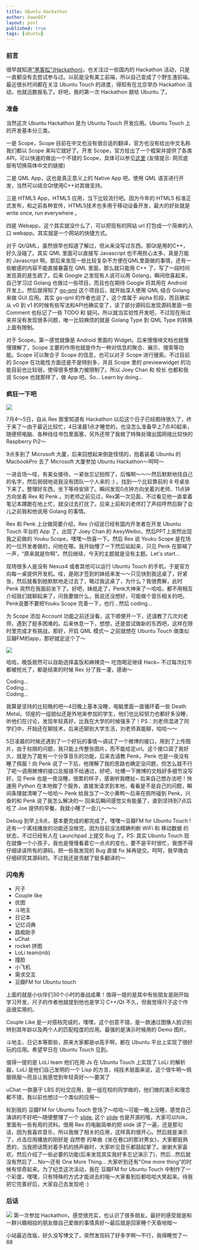 ```yaml
---
title: Ubuntu Hackathon
author: DawnDIY
layout: post
published: true
tags: [ubuntu]
---
```


### 前言
很早就知道["黑客松"(Hackathon)](https://zh.wikipedia.org/wiki/%E9%BB%91%E5%AE%A2%E6%9D%BE)，也关注过一些国内的 Hackathon 活动，只是一直都没有去尝试参与过。以前是没有美工前端，所以自己变成了个野生渣前端。最近很长时间都在关注 Ubuntu Touch 的进度，得知有在北京举办 Hackathon 活动，也就迅数报名了。好吧，我的第一次 Hackathon 献给 Ubuntu 了。


### 准备
当然这次 Ubuntu Hackathon 是为 Ubuntu Touch 开发应用。Ubuntu Touch 上的开发基本分三类。

一是 Scope，Scope 目前在中文也没有很合适的翻译，官方也没有给出中文名称我们都以 Scope 来叫它就好了。开发 Scope，官方给出了一个框架并提供了各类API，可以快速的做出一个不错的 Scope，具体可以参见[这里](https://developer.ubuntu.com/en/scopes/) (友情提示: 网页底部有切换简体中文的链接)

二是 QML App，这也是真正意义上的 Native App 吧。使用 QML 语言进行开发，当然可以结合Qt使用C++对其做支持。

三是 HTML5 App，HTML5 应用，当下比较流行吧。因为今年的 HTML5 标准正式发布，和之前各种宣传，HTML5技术也多用于移动设备开发，最大的好处就是 write once, run everywhere 。

四是 Webapp，这个其实就没什么了，可以把现有的网站 url 打包成一个简单的入口 webapp。其实就是一个网站的快捷方式。

对于 Qt/QML，虽然很早也知道了解过，但从来没写过东西。那Qt是用的C++，好久没碰了。其实 QML 里面可以直接写 Javascript 也不用担心太多，真是万能的 Javascript 啊。那后来发现一些比较复杂不方便在QML里面做的事情，还有一些敏感的内容不能直接暴露在 QML 里面，那么就只能用 C++ 了，写了一段时间发现真的是生疏了。后来 Google 之发现有人说可以用 Golang，瞬间欣喜起来，自己学习过 Golang 也做过一些项目，而且也在期待 Google 将其用在 Android 开发上。然后就得知了 [go-qml](https://github.com/go-qml/qml) 这个项目后，就开始深入使用 QML 结合 Golang 来做 GUI 应用。其实 go-qml 的作者也说了，这个库属于 alpha 阶段，而且确实从 v0 到 v1 的时候有些写法和API也确实变了，读了部分源码后发现源码里面一些 Comment 也标记了一些 TODO 和 疑问。所以就当实验性开发吧，不过现在用过来并没有发现很多问题，唯一比较麻烦的就是 Golang Type 到 QML Type 的转换上面有限制。

对于 Scope，第一感觉就像是 Android 里面的 Widget。后来慢慢啃文档也就慢慢理解了，Scope 主要的作用也就是作为一种对信息的聚合、展示、搜索等功能。Scope 可以聚合子 Scope 的信息，也可以对子 Scope 进行搜索。不过目前的 Scope 在功能性方面还是不是特别多，并且 Scope 里的 previewwidget 的功能目前也比较弱，使得很多想象力被限制了。所以 Joey Chan 和 校长 也都和我说 Scope 也就那样了，做 App 吧。So... Learn by doing...



### 疯狂一下吧
![](http://www.ubuntukylin.com/upload/images/hackathon.jpg)

7月4～5日，自从 Rex 那里知道有 Hackathon 以后这个日子已经期待很久了，终于来了～由于最近比较忙，4日凌晨1点才睡觉的，也没怎么准备早上7点40起来，随便把电脑、各种线往书包里面塞，另外还带了我做了特殊处理出国网络比较快的 Raspberry Pi2～

9点多到了 Microsoft 大厦，后来回想起来倒是怪怪的，抱着装着 Ubuntu 的 MacbookPro 去了 Microsoft 大厦参加 Ubuntu Hackathon～呵呵～

一进会场～哇，有美女接待，一紧张忘记拍照了，后悔啊～～～然后默默地找自己的名字，然后弱弱地说我没有团队一个人来的 :) 。找到一个比较靠前的 8 号桌坐下来了。整理好东西，坐下等待安排了。瞬间发现0点钟方向坐着刘老师、11点钟方向坐着 Rex 和 Penk 。刘老师之前见过，Rex第一次见面，不过看见他一直拿着笔记本蹲跪在地上忙，就没过去打扰了。后来上前和刘老师打了声招呼然后聊了会儿之前我和他说用 Golang 的事情。


Rex 和 Penk 上台做简要介绍，Rex 介绍说已经有国内开发者在开发 Ubuntu Touch 平台的 App 了，出现了 Joey Chan 的 AesyWeibo，然后PPT上突然出现我之前做的 Youku Scope，嘿嘿～欣喜一下。然后 Rex 说 Youku Scope 是在场的一位开发者做的，问他在哪。我开始懵了一下然后站起来，只见 Penk 在那喊了一声，“原来就是你啊”。然后继续，今天的主题就是没有主题。Let's start...

现场很多人是没有 Nexus4 或者其他可以运行 Ubuntu Touch 的手机，于是官方向每一桌提供开发机。哇，是刚才签到的妹纸来发～～只见快到我这桌了，好紧张，然后就看到她默默地走过去了，略过我这桌了，为什么？我很费解，此时 Penk 突然在我面前坐下了。好吧，妹纸走了，Penk大神来了～哈哈，都不用相互介绍我们就聊起来了，问我要做什么，我说还没想好，可能做个音乐相关的吧。Penk说要不要把Youku Scope 完善一下，也行...然后 coding...

为 Scope 添加 Account 功能之前还没看，这下顺便开一下，还请教了几次刘老师，遇到了挺多困难的。后来休息一下，想想，还是尝试做新的东西吧，这样在限时里完成才有挑战，那好，开启 QML 模式～ 之前就想在 Ubuntu Touch 做类似豆瓣FM的app，那好就定这个了～

![](http://ww1.sinaimg.cn/large/9ea22347gw1etr08aiogdj20u01hcjwh.jpg)

哈哈，晚饭居然可以自助选择盖饭和麻辣烫～ 吃饱喝足继续 Hack~ 不过每次红牛都被抢光了，都是结束的时候 Rex 分了我一灌，感谢～

Coding...  
Coding...  
Coding...  


我算是坚持的比较晚的吧～4日晚上基本没睡，电脑里面一直循环着一些 Death Metal。邻座的一组貌似还是外地来参加的学生，他们也比较努力也都好多没睡，听他们在讨论，发现年轻真好，比我在大学的时候强多了！PS：刘老师混进了同学们中，开始还在聊技术，后来还聊到大学生活，刘老师真能聊，哈哈～～

5日凌晨的时候还遇到了一个好玩的事情～调试了一个微博的接口，用到了上传图片，由于权限的问题，我只能上传整张图片，而不能给定url。这个接口调了我好久，就是为了能有一个分享音乐的功能，后来去请教 Penk，Penk 也是一夜没有睡了佩服！向 Penk 说了一下后，他理解了我的思路也确定没问题，但怎么就不行了呢～调用微博的接口总报错不给通过，好吧，吐槽一下微博的文档好多细节没写好。见 Penk 也是一夜没睡，很累的样子，感谢听我瞎扯~ 后来自己想办法吧！快速用 Python 在本地做了个服务，直接发请求到本地，看看是不是自己的问题，瞬间条理就清晰了～哈哈～ Penk 给我当了一次小黄鸭～后来在厕所碰到 Penk，兴奋的和 Penk 说了我怎么解决的～ 回来后瞬间感觉又有能量了，直到坚持到7点后吃了 Joe 提供的早餐，我就小睡了一会儿～～～

Debug 到早上8点，基本要完成的都完成了。嘿嘿～豆瓣FM for Ubuntu Touch ! 还有一个离线播放的功能还没做完，因为目前没法精确判断 WiFi 和 移动数据 的状态，不过已经有人在 Launchpad 上提交 Bug 了。PS: 其实 Ubuntu Touch 现在就像一个小孩子，我也是慢慢看着它一点点的变化，要不是平时很忙，我恨不得仔细读读所有的源码，把一些我发现的 Bug 直接 fix 掉再提交。呵呵，我早晚会仔细研究其源码的。不过我还是贡献了挺多翻译的～


### 闪电秀


* 尺子
* Couple like
* 优图
* 斗地主
* 日记本
* 记忆词典
* 路痴助手
* uChat
* rocket 拼图
* LoLi team(mb)
* 撞脸
* 小飞机
* 需求交互
* 豆瓣FM for Ubuntu touch

上面的就是小伙伴们30个小时的奋战成果！值得一提的是其中有些朋友是刚开始学习开发，尺子的作者他就提到他也是学习 C++/Qt 不久，但我觉得尺子这个作品很实用的。

Couple Like 是一对搭档完成的，嘿嘿，这个创意不错，是一款通过图像人脸识别辨别其年龄以及两个人的匹配程度的应用。最强的是演示时候用的 Demo 图片。

斗地主、日记本等那些，原来大家都是qt高手啊，都在 Ubuntu 平台上实现了很好玩的应用。希望早日在 Ubuntu Touch 见到。

值得一提的是 LoLi team 他们在用 Js 在 Ubuntu Touch 上实现了 LoLi 的解析器，LoLi 是他们自己发明的一个 Lisp 的方言，纯技术层面来说，这个很牛啊～佩服佩服～而且让我感觉到年轻真好～～要哭了

uChat 一款基于 LBS 的社交应用，是一组在校的同学做的，他们做的演示和理念都不错，我以前也想过一个类似的应用～

轮到我的 豆瓣FM for Ubuntu Touch 登场了～哈哈～可能一晚上没睡，感觉自己演讲的不好吧～随便整理了一个 [slide](https://slides.com/dawndiy/douban-fm), 这个 [slide](https://slides.com/dawndiy/douban-fm) 也是开源的哦，大家可以folk，里面有一些有用的资料。借用 Rex 的电脑简单的把 slide 讲了一遍，还是那句话，因为我喜欢音乐，所以我做了相关的应用，这样真的很开心。然后就是演示了，点击应用播放的刚好是 自然卷 的单曲《坐在巷口的那对男女》，大家都挺熟悉的，当我把话筒对着手机的扬声器时，大家听见音乐都鼓起掌了。谢谢大家喜欢，然后介绍了一些必要的功能(后来发现其实我好多忘记演示了)，然后...然后就没有然后了... No～还有 One More Thing... 大家听到还有"One more thing"的时候有惊奇起来。为了纪念这次活动，我在 豆瓣FM for Ubuntu Touch 中制作了一个彩蛋，嘿嘿，只有特殊的方式才能进去的哦～大家看到后都哈哈大笑起来。待我把它完善好后，大家自己去发现吧 :)

### 后话


![](http://ww3.sinaimg.cn/large/4c3236c5gw1ettdoqn4tlj21kw11ogqu.jpg)
第一次参加 Hackathon，感觉很充实，也认识了很多朋友。最好的感受就是和一群兴趣相投的朋友做自己爱做的事情真好～最后就是回家睡个天昏地暗～


小站最近改版，好久没写博文了，突然发现码了好多字啊～不行，我得睡觉了～88
